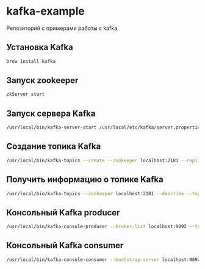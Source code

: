 # kafka-example
Репозиторий с примерами работы с kafka


## Установка Kafka

```bash
brew install kafka
```

## Запуск zookeeper

```bash
zkServer start
```

## Запуск сервера Kafka

```bash
/usr/local/bin/kafka-server-start /usr/local/etc/kafka/server.properties
```

## Создание топика Kafka

```bash
/usr/local/bin/kafka-topics --create --zookeeper localhost:2181 --replication-factor 1 --partitions 1 --topic test
```

## Получить информацию о топике Kafka

```bash
/usr/local/bin/kafka-topics --zookeeper localhost:2181 --describe --topic test
```

## Консольный Kafka producer 

```bash
/usr/local/bin/kafka-console-producer --broker-list localhost:9092 --topic test
```

## Консольный Kafka consumer

```bash
/usr/local/bin/kafka-console-consumer --bootstrap-server localhost:9092 --topic test --from-beginning
```
